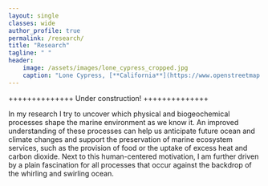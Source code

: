 ```yaml
---
layout: single
classes: wide
author_profile: true
permalink: /research/
title: "Research"
tagline: " "
header:
    image: /assets/images/lone_cypress_cropped.jpg
    caption: "Lone Cypress, [**California**](https://www.openstreetmap.org/#map=18/36.56922/-121.96568)"
---
```


++++++++++++++ Under construction! ++++++++++++++

In my research I try to uncover which physical and biogeochemical processes shape the marine environment as we know it. 
An improved understanding of these processes can help us anticipate future ocean and climate changes and support the preservation of marine ecosystem services, such as the provision of food or the uptake of excess heat and carbon dioxide. 
Next to this human-centered motivation, I am further driven by a plain fascination for all processes that occur against the backdrop of the whirling and swirling ocean. 

